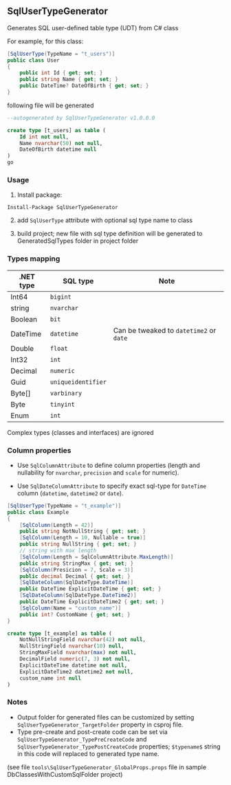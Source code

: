 ## SqlUserTypeGenerator
Generates SQL user-defined table type (UDT) from C# class


For example, for this class:

```csharp
[SqlUserType(TypeName = "t_users")]
public class User
{
	public int Id { get; set; }
	public string Name { get; set; }
	public DateTime? DateOfBirth { get; set; }
}

```

following file will be generated

```sql
--autogenerated by SqlUserTypeGenerator v1.0.0.0

create type [t_users] as table (
	Id int not null,
	Name nvarchar(50) not null,
	DateOfBirth datetime null
)
go

```
### Usage
1. Install package:
```
Install-Package SqlUserTypeGenerator
```
2. add `SqlUserType` attribute with optional sql type name to class

3. build project; new file with sql type definition will be generated to GeneratedSqlTypes folder in project folder

### Types mapping

| .NET type | SQL type           | Note                                    |
|-----------|--------------------|-----------------------------------------|
| Int64     | `bigint`           |                                         |
| string    | `nvarchar`         |                                         |
| Boolean   | `bit`              |                                         |
| DateTime  | `datetime`         | Can be tweaked to `datetime2` or `date` |
| Double    | `float`            |                                         |
| Int32     | `int`              |                                         |
| Decimal   | `numeric`          |                                         |
| Guid      | `uniqueidentifier` |                                         |
| Byte[]    | `varbinary`        |                                         |
| Byte      | `tinyint`          |                                         |
| Enum      | `int`              |                                         |

Complex types (classes and interfaces) are ignored

### Column properties

- Use `SqlColumnAttribute` to define column properties (length and nullability for `nvarchar`,  `precision` and `scale` for numeric).

- Use `SqlDateColumnAttribute` to specify exact sql-type for `DateTime` column (`datetime`, `datetime2` or `date`).

```csharp
[SqlUserType(TypeName = "t_example")]
public class Example
{
	[SqlColumn(Length = 42)]
	public string NotNullString { get; set; }
	[SqlColumn(Length = 10, Nullable = true)]
	public string NullString { get; set; }
	// string with max length
	[SqlColumn(Length = SqlColumnAttribute.MaxLength)]
	public string StringMax { get; set; }
	[SqlColumn(Presicion = 7, Scale = 3)]
	public decimal Decimal { get; set; }
	[SqlDateColumn(SqlDateType.DateTime)]
	public DateTime ExplicitDateTime { get; set; }
	[SqlDateColumn(SqlDateType.DateTime2)]
	public DateTime ExplicitDateTime2 { get; set; }
	[SqlColumn(Name = "custom_name")]
	public int? CustomName { get; set; }
}
```

```sql
create type [t_example] as table ( 
	NotNullStringField nvarchar(42) not null,
	NullStringField nvarchar(10) null,
	StringMaxField nvarchar(max) not null,
	DecimalField numeric(7, 3) not null,
	ExplicitDateTime datetime not null,
	ExplicitDateTime2 datetime2 not null,
	custom_name int null
)
```

### Notes

* Output folder for generated files can be customized by setting `SqlUserTypeGenerator_TargetFolder` property in csproj file.
* Type pre-create and post-create code can be set via `SqlUserTypeGenerator_TypePreCreateCode` and  `SqlUserTypeGenerator_TypePostCreateCode` properties; `$typename$` string in this code will replaced to generated type name.

(see file `tools\SqlUserTypeGenerator_GlobalProps.props` file in sample DbClassesWithCustomSqlFolder project)

